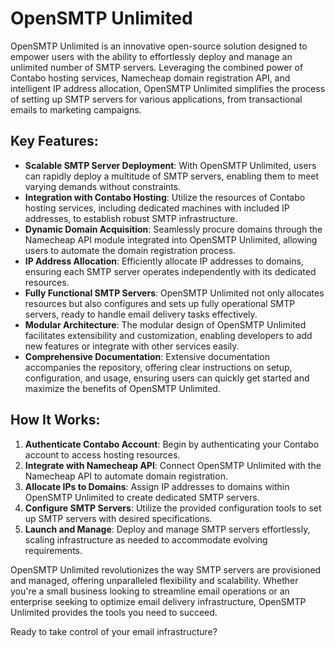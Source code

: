 # OpenSMTP Unlimited

OpenSMTP Unlimited is an innovative open-source solution designed to empower users with the ability to effortlessly deploy and manage an unlimited number of SMTP servers. Leveraging the combined power of Contabo hosting services, Namecheap domain registration API, and intelligent IP address allocation, OpenSMTP Unlimited simplifies the process of setting up SMTP servers for various applications, from transactional emails to marketing campaigns.

## Key Features:
- **Scalable SMTP Server Deployment**: With OpenSMTP Unlimited, users can rapidly deploy a multitude of SMTP servers, enabling them to meet varying demands without constraints.
- **Integration with Contabo Hosting**: Utilize the resources of Contabo hosting services, including dedicated machines with included IP addresses, to establish robust SMTP infrastructure.
- **Dynamic Domain Acquisition**: Seamlessly procure domains through the Namecheap API module integrated into OpenSMTP Unlimited, allowing users to automate the domain registration process.
- **IP Address Allocation**: Efficiently allocate IP addresses to domains, ensuring each SMTP server operates independently with its dedicated resources.
- **Fully Functional SMTP Servers**: OpenSMTP Unlimited not only allocates resources but also configures and sets up fully operational SMTP servers, ready to handle email delivery tasks effectively.
- **Modular Architecture**: The modular design of OpenSMTP Unlimited facilitates extensibility and customization, enabling developers to add new features or integrate with other services easily.
- **Comprehensive Documentation**: Extensive documentation accompanies the repository, offering clear instructions on setup, configuration, and usage, ensuring users can quickly get started and maximize the benefits of OpenSMTP Unlimited.

## How It Works:
1. **Authenticate Contabo Account**: Begin by authenticating your Contabo account to access hosting resources.
2. **Integrate with Namecheap API**: Connect OpenSMTP Unlimited with the Namecheap API to automate domain registration.
3. **Allocate IPs to Domains**: Assign IP addresses to domains within OpenSMTP Unlimited to create dedicated SMTP servers.
4. **Configure SMTP Servers**: Utilize the provided configuration tools to set up SMTP servers with desired specifications.
5. **Launch and Manage**: Deploy and manage SMTP servers effortlessly, scaling infrastructure as needed to accommodate evolving requirements.

OpenSMTP Unlimited revolutionizes the way SMTP servers are provisioned and managed, offering unparalleled flexibility and scalability. Whether you're a small business looking to streamline email operations or an enterprise seeking to optimize email delivery infrastructure, OpenSMTP Unlimited provides the tools you need to succeed.

Ready to take control of your email infrastructure?
